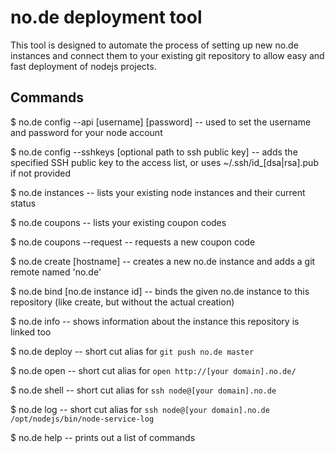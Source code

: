 no.de deployment tool
=====================

This tool is designed to automate the process of setting up new no.de instances
and connect them to your existing git repository to allow easy and fast
deployment of nodejs projects.

Commands
--------

$ no.de config --api [username] [password]
    -- used to set the username and password for your node account

$ no.de config --sshkeys [optional path to ssh public key]
    -- adds the specified SSH public key to the access list, or uses ~/.ssh/id_[dsa|rsa].pub if not provided

$ no.de instances
    -- lists your existing node instances and their current status

$ no.de coupons
    -- lists your existing coupon codes

$ no.de coupons --request
    -- requests a new coupon code
    
$ no.de create [hostname]
    -- creates a new no.de instance and adds a git remote named 'no.de'

$ no.de bind [no.de instance id]
    -- binds the given no.de instance to this repository (like create, but without the actual creation)

$ no.de info
    -- shows information about the instance this repository is linked too

$ no.de deploy
    -- short cut alias for `git push no.de master`

$ no.de open
    -- short cut alias for `open http://[your domain].no.de/`

$ no.de shell
    -- short cut alias for `ssh node@[your domain].no.de`

$ no.de log
    -- short cut alias for `ssh node@[your domain].no.de /opt/nodejs/bin/node-service-log`

$ no.de help
	-- prints out a list of commands